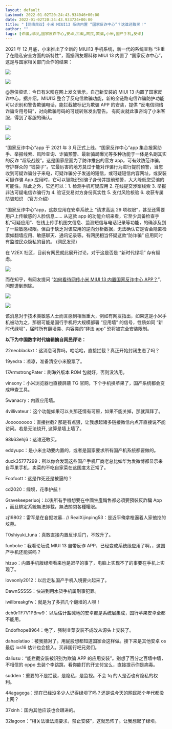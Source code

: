 ```yaml
---
layout: default
Lastmod: 2022-01-02T20:24:43.934046+00:00
date: 2022-01-02T20:24:43.933724+00:00
title: "【网络民议】小米 MIUI13 系统内置 “国家反诈中心”？这谁还敢买！"
author: ""
tags: [诈骗,绿坝,国家反诈中心,安卓,拦截,网民,欺骗,小米,国产手机,反诈]
---
```


2021 年 12 月底，小米推出了全新的 MIUI13 手机系统，新一代的系统宣称 “注重了在隐私安全方面的新特性”，而据网友爆料称 MIUI 13 内置了 “国家反诈中心”，这是与国家相关部门合作的结果：

![](https://images.weserv.nl/?url=https%3A//chinadigitaltimes.net/chinese/files/2022/01/image-1641030339433.png)

  

![](https://images.weserv.nl/?url=https%3A//chinadigitaltimes.net/chinese/files/2022/01/image-1641031551515.png)

@游侠资讯：今日有米粉在网上发文表示，自己新安装的 MIUI 13 内置了国家反诈中心。据介绍，MIUI13 整合了反电信欺骗功能，新的全链路电信诈骗防护功能可以识别和警告欺骗电话，能拦截被标记为欺骗 APP 的安装，提供 “反电信网络诈骗专用号码”，对向欺骗号码的可疑转账发出警告。 有网友就此事咨询了小米客服，得到了客服的确认。

![](https://images.weserv.nl/?url=https%3A//chinadigitaltimes.net/chinese/files/2022/01/image-1641029955827.png)

  

![](https://images.weserv.nl/?url=https%3A//chinadigitaltimes.net/chinese/files/2022/01/image-1641029964721.png)

“国家反诈中心”app 于 2021 年 3 月正式上线。“国家反诈中心”app 集合报案助手、举报线索、风险查询、诈骗预警、最新骗局曝光等多种功能于一体是名副其实的反诈 “超级战舰”。这是国家层面为了防诈推出的官方 app，可有效防范诈骗，守护群众的 “钱袋子”。它最厉害的地方莫过于能对诈骗行为进行提前预警，当您收到可疑诈骗分子来电，可疑诈骗分子发送的短信，或可疑短信内容网址，或安装可疑诈骗 App 应用时，它可以智能识别骗子身份并提前预警，大大降低您受骗的可能性。除此之外，它还可以：1. 检测手机可疑应用 2. 在线提交涉案线索 3. 举报非法可疑电信诈骗行为 4. 验证交易对方身份真实性 5. 支付风险核验 6. 收获专属防骗知识 （官方介绍）

“国家反诈中心”app，这款应用在安卓系统上 “请求高达 29 项权限”，甚至还需要用户上传敏感的人脸信息…… 从这款 app 的功能介绍来看，它至少具备检查手机“可疑应用”、在线上传手机图文信息、监测短信与电话记录等功能，的确涉及到了一些敏感权限。但由于缺乏对该应用的逆向分析数据，无法确认它是否会隐匿检索如翻墙应用、敏感聊天、通讯记录等。有网民相当怀疑这款“防诈骗” 应用同时有监控民众隐私的目的。 (网民发现)

在 V2EX 社区，目前有网民就此展开讨论，对于这是否是 “新时代绿坝” 存有疑虑。

![](https://images.weserv.nl/?url=https%3A//chinadigitaltimes.net/chinese/files/2022/01/image-1641030672531.png)

而在知乎，有网友提问 “[如何看待网传小米 MIUI 13 内置国家反诈中心 APP？](https://www.zhihu.com/question/509128730 "如何看待网传小米MIUI 13 内置国家反诈中心APP？")”，问题遭到删除。

![](https://images.weserv.nl/?url=https%3A//chinadigitaltimes.net/chinese/files/2022/01/image-1641030604274.png)

  

![](https://images.weserv.nl/?url=https%3A//chinadigitaltimes.net/chinese/files/2022/01/image-1641030616972.png)

该消息对于技术类敏感人士而言感到相当重大，例如有网友指出，如果这是小米手机被动为之，那很可能是国行手机将大规模部署 “应用墙” 的信号，性质如同 “新时代绿坝”，届时所有翻墙类、内容类的“非法 app” 恐将被完全安装限制。

**以下为中国数字时代编辑摘自网民评论：**

22neoblackxt：这消息可靠吗，哈哈哈，直接拦截？真正开始封闭生态了吗？

19yedra：凉凉，准备清空小米股票了。

17ArmstrongPater：刷海外版本 ROM 包就好，否则没法用。

vinsony：小米浏览器也直接屏蔽 TG 官网，下个手机换苹果了，国产系统都会变成审查工具。

5wanacry：内置应用墙。

4villivateur：这个功能如果可以关那还情有可原，如果不能关掉，那就拜拜了。

Jooooooooo：直接拦截? 那是有点狠，让我想起诸多链接微信内点开直接说不能访问。若是无法绕开, 这算是墙上墙了。

98k63ehj6：这谁还敢买。

eddyupc：是小米主动要内置的，或者是国家要求所有国产机系统都要做的。

duck35777299：所以你会发现这些国产手机厂商老总比如华为发微博都显示来自苹果手机，卖菜的不吃自家菜在这国度太正常了。

Foofoott：这是作死还是被逼的？

cd2020：绿坝，花季护航！

Gravekeeperluoj：以後所有手機想要在中國生產銷售都必須要預裝反詐騙 App ，而且綁定系統無法卸載，無法關閉各種權限。

zj19802：雷军是在自掘坟墓.. // RealXijinping53：是近平俺拿枪逼着人家他挖的坟墓。

T0shiyuki\_tuna：真敢直接内置反诈后门，不敢升了。

funboke：我看论坛说 MIUI 13 自带反诈 APP，已经变成系统级应用了啊，，这国产手机还能买吗？

hizuo：内置手机版绿坝看来也是迟早的事了，电脑上实现不了的事要在手机上实现了。

loveonly2012：以后走私国产手机入境要火起来了。

DawnSSSSS：快进到用水货手机属刑事犯罪。

iwillbreakgfw：就是为了多抓几个翻墙的人呗！

dch0rTF7V1PBrw9：以后估计盐碱地的安卓都是系统层集成，国行苹果安卓全都不能用。

Endofhope8964：绝了，强制韭菜安装不成改从源头上安装了。

dahaolatiao：被我猜对了。用屁股想都知道国家会这样做。接下来是其他安卓 os 最后 ios16 估计也会接入。买非国行吧兄弟们。

daliusu：“能拦截安装被识别为欺骗 APP 的应用安装”。别想了百分之百墙中墙，不相信的 oppo 去装个李跳跳，看你能打的开支付宝么，直接提示你是病毒。

sudden：重要的不是拦截，是隐私，是监视。不会 fq 的人是否也有隐私的权利。

44agagega：现在已经没多少人记得绿坝了吗？还是说今天的网民那个年代都没上网？

37xinh：国内其他应该也会跟进的。

32lagoon：“相关法律法规要求，禁止安装”，这就恐怖了。让我想起了绿坝。

